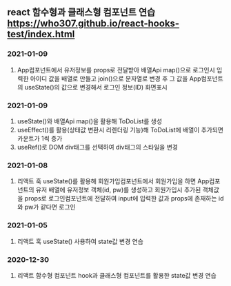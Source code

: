 ## react 함수형과 클래스형 컴포넌트 연습 <br> https://who307.github.io/react-hooks-test/index.html
### 2021-01-09
1. App컴포넌트에서 유저정보를 props로 전달받아 배열Api map()으로 로그인시 입력한 아이디 값을 배열로 만들고 join()으로 문자열로 변경 후 그 값을 App컴포넌트의 useState()의 값으로 변경해서 로그인 정보(ID) 화면표시
### 2021-01-09
1. useState()와 배열Api map()을 활용해 ToDoList를 생성
2. useEffect()를 활용(상태값 변환시 리렌더링 기능)해 ToDoList에 배열이 추가되면  카운트가 1씩 증가
3. useRef()로 DOM div태그를 선택하여 div태그의 스타일을 변경
### 2021-01-08
1. 리액트 훅 useState()를 활용해 회원가입컴포넌트에서 회원가입을 하면 App컴포넌트의 유저 배열에 유저정보 객체(id, pw)를 생성하고 회원가입시 추가된 객체값을 props로 로그인컴포넌트에 전달하여 input에 입력한 값과 props에 존재하는 id와 pw가 같다면 로그인
### 2021-01-05
1. 리액트 훅 useState() 사용하여 state값 변경 연습
### 2020-12-30
1. 리액트 함수형 컴포넌트 hook과 클래스형 컴포넌트를 활용한 state값 변경 연습
